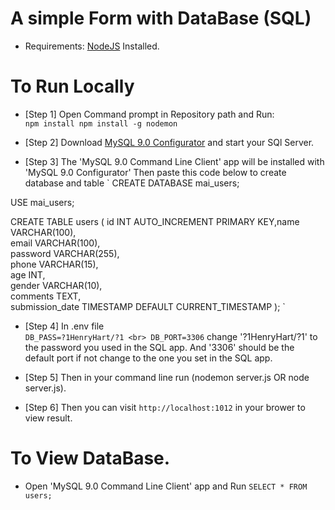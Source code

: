 #  A simple Form with DataBase (SQL)
* Requirements:
[NodeJS](https://nodejs.org/en/download/prebuilt-installer) Installed.
# To Run Locally
* [Step 1] Open Command prompt in Repository path and Run: <br>`npm install npm install -g nodemon`

* [Step 2] Download [MySQL 9.0 Configurator](https://dev.mysql.com/downloads/mysql/9.0.html) and start your SQl Server.

* [Step 3] The 'MySQL 9.0 Command Line Client' app will be installed with 'MySQL 9.0 Configurator'
Then paste this code below to create database and table
`
CREATE DATABASE mai_users;

USE mai_users;

CREATE TABLE users (
    id INT AUTO_INCREMENT PRIMARY KEY,name VARCHAR(100),<br>email VARCHAR(100),<br>password VARCHAR(255),<br>phone VARCHAR(15),<br>age INT,<br>gender VARCHAR(10),<br>comments TEXT,<br>submission_date TIMESTAMP DEFAULT CURRENT_TIMESTAMP
);
`
* [Step 4] In .env file <br>`DB_PASS=?1HenryHart/?1 <br> DB_PORT=3306`
  change '?1HenryHart/?1' to the password you used in the SQL app.
  And '3306' should be the default port if not change to the one you set in the SQL app.


* [Step 5] Then in your command line run (nodemon server.js OR node server.js).

* [Step 6] Then you can visit `http://localhost:1012` in your brower to view result.


# To View DataBase.
* Open 'MySQL 9.0 Command Line Client' app and Run `SELECT * FROM users;`
